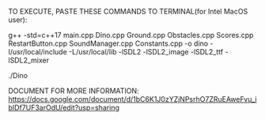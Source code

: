TO EXECUTE, PASTE THESE COMMANDS TO TERMINAL(for Intel MacOS user):

g++ -std=c++17 main.cpp Dino.cpp Ground.cpp Obstacles.cpp Scores.cpp RestartButton.cpp SoundManager.cpp Constants.cpp -o dino -I/usr/local/include -L/usr/local/lib -lSDL2 -lSDL2_image -lSDL2_ttf -lSDL2_mixer

./Dino

DOCUMENT FOR MORE INFORMATION: https://docs.google.com/document/d/1bC6K1J0zYZjNPsrhO7ZRuEAweFvu_ibIDf7UF3arOdU/edit?usp=sharing

